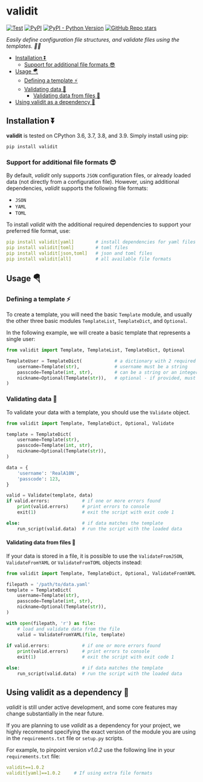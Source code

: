 # validit <!-- omit in toc -->

[![Test](https://img.shields.io/github/workflow/status/reala10n/validit/%E2%9C%94%20Test?label=test)](https://github.com/RealA10N/validit/actions/workflows/test.yaml)
[![PyPI](https://img.shields.io/pypi/v/validit)](https://pypi.org/project/validit/)
[![PyPI - Python Version](https://img.shields.io/pypi/pyversions/validit)](https://pypi.org/project/validit/)
[![GitHub Repo stars](https://img.shields.io/github/stars/reala10n/validit?style=social)](https://github.com/RealA10N/validit)

_Easily define configuration file structures, and validate files using the templates. 🍒📂_

- [Installation ⏬](#installation-)
  - [Support for additional file formats 😎](#support-for-additional-file-formats-)
- [Usage 🪂](#usage-)
  - [Defining a template ⚡](#defining-a-template-)
  - [Validating data 🎯](#validating-data-)
    - [Validating data from files 📂](#validating-data-from-files-)
- [Using validit as a dependency 🤠](#using-validit-as-a-dependency-)

## Installation ⏬

**validit** is tested on CPython 3.6, 3.7, 3.8, and 3.9.
Simply install using pip:

```bash
pip install validit
```

### Support for additional file formats 😎

By default, _validit_ only supports `JSON` configuration files, or
already loaded data (not directly from a configuration file). However, using
additional dependencies, _validit_ supports the following file formats:

- `JSON`
- `YAML`
- `TOML`

To install _validit_ with the additional required dependencies to support
your preferred file format, use:

```yaml
pip install validit[yaml]        # install dependencies for yaml files
pip install validit[toml]        # toml files
pip install validit[json,toml]   # json and toml files
pip install validit[all]         # all available file formats
```

## Usage 🪂

### Defining a template ⚡

To create a template, you will need the basic `Template` module, and usually the
other three basic modules `TemplateList`, `TemplateDict`, and `Optional`.

In the following example, we will create a basic template that represents a single user:

```python
from validit import Template, TemplateList, TemplateDict, Optional

TemplateUser = TemplateDict(            # a dictionary with 2 required values
    username=Template(str),             # username must be a string
    passcode=Template(int, str),        # can be a string or an integer.
    nickname=Optional(Template(str)),   # optional - if provided, must be a string.
)
```

### Validating data 🎯

To validate your data with a template, you should use the `Validate` object.

```python
from validit import Template, TemplateDict, Optional, Validate

template = TemplateDict(
    username=Template(str),
    passcode=Template(int, str),
    nickname=Optional(Template(str)),
)

data = {
    'username': 'RealA10N',
    'passcode': 123,
}

valid = Validate(template, data)
if valid.errors:            # if one or more errors found
    print(valid.errors)     # print errors to console
    exit(1)                 # exit the script with exit code 1

else:                       # if data matches the template
    run_script(valid.data)  # run the script with the loaded data
```

#### Validating data from files 📂

If your data is stored in a file, it is possible to use the `ValidateFromJSON`,
`ValidateFromYAML` or `ValidateFromTOML` objects instead:

```python
from validit import Template, TemplateDict, Optional, ValidateFromYAML

filepath = '/path/to/data.yaml'
template = TemplateDict(
    username=Template(str),
    passcode=Template(int, str),
    nickname=Optional(Template(str)),
)

with open(filepath, 'r') as file:
    # load and validate data from the file
    valid = ValidateFromYAML(file, template)
    
if valid.errors:            # if one or more errors found
    print(valid.errors)     # print errors to console
    exit(1)                 # exit the script with exit code 1

else:                       # if data matches the template
    run_script(valid.data)  # run the script with the loaded data
```

## Using validit as a dependency 🤠

_validit_ is still under active development, and some core features
may change substantially in the near future.

If you are planning to use _validit_ as a dependency for your project,
we highly recommend specifying the exact version of the module you are using
in the `requirements.txt` file or `setup.py` scripts.

For example, to pinpoint version _v1.0.2_ use the following line in your
`requirements.txt` file:

```yaml
validit==1.0.2
validit[yaml]==1.0.2     # If using extra file formats
```

